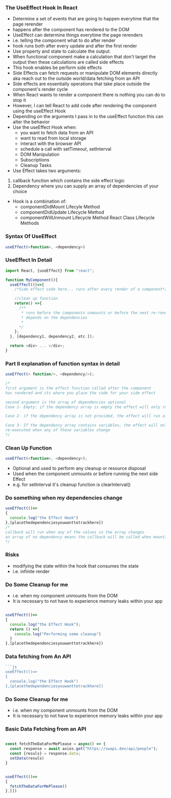 ### The UseEffect Hook In React

- Determine a set of events that are going to happen everytime that the page rerender
- happens after the component has rendered to the DOM
- UseEffect can determine things everytime the page rerenders
- i.e. telling the component what to do after render
- hook runs both after every update and after the first render
- Use property and state to calculate the output. 
- When functional component make a calculation that don't target the output then these calculations are called side effects
- This hook enables be perform side effects
- Side Effects can fetch requests or manipulate DOM elements directly aka reach out to the outside world/data fetching from an API
- Side effects are essentially operations that take place outside the component's render cycle
- When React wants to render a component there is nothing you can do to stop it
- However, I can tell React to add code after rendering the component using the useEffect Hook
- Depending on the arguments I pass in to the useEffect function this can alter the behavior
- Use the useEffect Hook when:
  - you want to fetch data from an API
  - want to read from local storage
  - interact with the browser API
  - schedule a call with setTimeout, setInterval
  - DOM Manipulation
  - Subscriptions
  - Cleanup Tasks
- Use Effect takes two arguments:
1. callback function which contains the side effect logic
2. Dependency where you can supply an array of dependencies of your choice

- Hook is a combination of:
  - componentDidMount Lifecyle Method
  - componentDidUpdate Lifecycle Method
  - componentWillUnmount Lifecycle Method
React Class Lifecycle Methods


### Syntax Of UseEffect

```js
useEffect(<function>, <dependency>)
```

### UseEffect In Detail

```js
import React, {useEffect} from "react";

function MyComponent(){
  useEffect(()=>{
    /*Side effect code here... runs after every render of a component*/

    //clean up function
    return() =>{
      /** 
       * runs before the components unmounts or before the next re-render, 
       * depends on the dependencies
       * 
      */
    };
  }, [dependency1, dependency2, etc.]);

  return <div> ... </div>;
}
```


### Part II explanation of function syntax in detail

```js
useEffect(< function/>, <dependency/>);

/*
first argument is the effect function called after the component
has rendered and its where you place the code for your side effect

second argument is the array of dependencies optional 
Case 1- Empty: if the dependency array is empty the effect will only run once

Case 2- if the dependency array is not provided, the effect will run after every render of the component

Case 3- If the dependency array contains variables, the effect will only be 
re-executed when any of those variables change
*/

```

### Clean Up Function

```js
useEffect(<function>, <dependency>);
```

- Optional and used to perform any cleanup or resource disposal
- Used when the component unmounts or before running the next side Effect 
- e.g. for setInterval it's cleanup function is clearInterval()



### Do something when my dependencies change
```js
useEffect(()=>
{
  console.log("the Effect Hook")
},[placethedependenciesyouwanttotrackhere])
/*
callback will run when any of the values in the array changes
an array of no dependency means the callback will be called when mounting
*/
```


### Risks 

- modifying the state within the hook that consumes the state 
- i.e. infinite render

### Do Some Cleanup for me

- i.e. when my component unmounts from the DOM
- It is necessary to not have to experience memory leaks within your app

```js

useEffect(()=>
{
  console.log("the Effect Hook");
  return () =>{
    console.log("Performing some cleanup")
  }
},[placethedependenciesyouwanttotrackhere])
```


### Data fetching from An API

```js
```js
useEffect(()=>
{
  console.log("the Effect Hook")
},[placethedependenciesyouwanttotrackhere])
```

### Do Some Cleanup for me

- i.e. when my component unmounts from the DOM
- It is necessary to not have to experience memory leaks within your app



### Basic Data Fetching from an API
```js

const fetchTheDataForMePlease = async() => {
  const response = await axios.get("https://swapi.dev/api/people");
  const {resuls} = response.data;
  setData(resuls)
}


useEffect(()=>
{
  fetchTheDataForMePlease()
},[])
```
